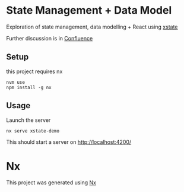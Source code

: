 # State Management + Data Model

Exploration of state management, data modelling + React 
using [xstate](https://xstate.js.org/)

Further discussion is in [Confluence](https://classy.atlassian.net/l/c/doN3g9Rj)

## Setup

this project requires nx

```
nvm use
npm install -g nx
```

## Usage

Launch the server

```bash
nx serve xstate-demo
```

This should start a server on [http://localhost:4200/](http://localhost:4200/)

# Nx

This project was generated using [Nx](https://nx.dev)
